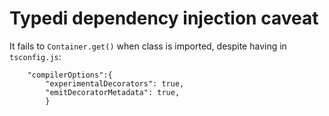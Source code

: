 # Typedi dependency injection caveat

It fails to `Container.get()` when class is imported, despite having in `tsconfig.js`: 
```
    "compilerOptions":{
        "experimentalDecorators": true,
        "emitDecoratorMetadata": true,
        }
```
